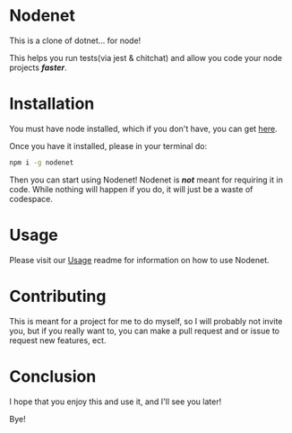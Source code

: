 # Nodenet

This is a clone of dotnet... for node!

This helps you run tests(via jest & chitchat) and allow you code your node projects ***faster***.

# Installation

You must have node installed, which if you don't have, you can get [here](https:///nodejs.org).

Once you have it installed, please in your terminal do:

``` bash
npm i -g nodenet
```
Then you can start using Nodenet! Nodenet is ***not*** meant for requiring it in code. While nothing will happen if you do, it will just be a waste of codespace.

# Usage

Please visit our [Usage](https://github.com/darkdarcool/Nodenet/blob/master/docs/Usage.md) readme for information on how to use Nodenet. 

# Contributing

This is meant for a project for me to do myself, so I will probably not invite you, but if you really want to, you can make a pull request and or issue to request new features, ect.

# Conclusion

I hope that you enjoy this and use it, and I'll see you later! 

Bye!